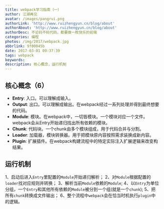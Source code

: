 ```yaml
---
title: webpack学习指南（一）
author: 江湖再见
avatar: /images/pangrui.png
authorLink: 'http://www.ruizhengyun.cn/blog/about'
authorAbout: 'http://www.ruizhengyun.cn/blog/about'
authorDesc: 不论码不码代码，都要做一枚快乐的前端
categories: 编程
photos: /img/2017/webpack.jpg
abbrlink: 9f00045b
date: 2017-03-01 09:37:39
tags: webpack
keywords:
description: 核心概念，运行机制
---
```


## 核心概念（6）
* **Entry**: 入口。可以理解成输入。
* **Output**: 出口。可以理解成输出。在webpack经过一系列处理并得到最终想要的代码。
* **Module**: 模块。在webpack中，一切皆模块。一个模块对应一个文件。webpack会从Entry开始递归找出所有依赖的模块。
* **Chunk**: 代码块。一个chunk由多个模块组成，用于代码合并与分割。
* **Loader**: 加载器，模块转换器。用于把模块原内容按照需求装换成新内容。
* **Plugin**: 扩展插件。在webpack构建流程中的特定实际注入扩展逻辑来改变构结果。


## 运行机制
1、启动后进入`Entry`里配置的`Module`开始递归解析；
2、对`Module`根据配置的`loader`找对应规则并转换；
3、解析当前`Module`依赖的`Module`;
4、以`Entry`为单位分组，一个`Entry`和其他所有依赖的`Module`被分到一个组(就是一个`chunk`);
5、把所有`chunk`转换成文件输出；
6、整个流程中`webpack`会在恰当时机执行`plugin`中的逻辑。

